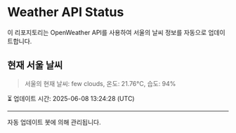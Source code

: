
# Weather API Status

이 리포지토리는 OpenWeather API를 사용하여 서울의 날씨 정보를 자동으로 업데이트합니다.

## 현재 서울 날씨
> 서울의 현재 날씨: few clouds, 온도: 21.76°C, 습도: 94%

⏳ 업데이트 시간: 2025-06-08 13:24:28 (UTC)

---
자동 업데이트 봇에 의해 관리됩니다.
